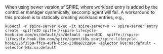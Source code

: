 When using newer version of SPIRE, where workload entry is added by the controller manager dyanmically, seccomp agent will fail.
A workaround to this problem is to statically creating workload entries, e.g.,

```
kubectl -n spire-server exec -it spire-server-0 -- spire-server entry create -spiffeID spiffe://spire-lifecycle-hook.ibm.com/ns/default/sa/default -parentID  spiffe://spire-lifecycle-hook.ibm.com/spire/agent/k8s_psat/spire-lifecycle-hook/226f3559-ffc0-45fb-bc5c-23d8e82c2a04 -selector k8s:ns:default -selector k8s:sa:default
```
